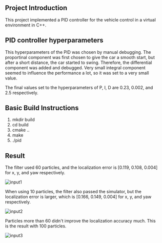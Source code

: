 ## Project Introduction
This project implemented a PID controller for the vehicle control in a virtual environment in C++. 

## PID controller hyperparameters

This hyperparameters of the PID was chosen by manual debugging. The proportinal component was first chosen to give the car a smooth start, but after a short distance, the car started to swing. Therefore, the differential component was added and debugged. Very small integral component seemed to influence the performance a lot, so it was set to a very small value.

The final values set to the hyperparameters of P, I, D are 0.23, 0.002, and 2.5 respectively.

## Basic Build Instructions

1. mkdir build
2. cd build
3. cmake ..
4. make
5. ./pid

## Result

The filter used 60 particles, and the localization error is [0.119, 0.108, 0.004] for x, y, and yaw respectively.

![input1](refImg/60ps.png)

When using 10 particles, the filter also passed the simulator, but the localization error is larger, which is [0.166, 0.149, 0.004] for x, y, and yaw respectively.

![input2](refImg/10ps.png)

Particles more than 60 didn't improve the localization accuracy much. This is the result with 100 particles.

![input3](refImg/100ps.png)